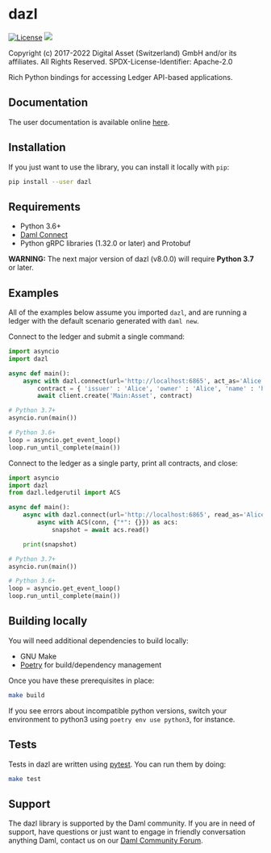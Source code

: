 dazl
====

[![License](https://img.shields.io/badge/License-Apache%202.0-blue.svg)](https://github.com/digital-asset/dazl-client/blob/main/LICENSE)
<a href="https://circleci.com/gh/digital-asset/dazl-client">
<img src="https://circleci.com/gh/digital-asset/dazl-client.svg?style=svg">
</a>

Copyright (c) 2017-2022 Digital Asset (Switzerland) GmbH and/or its affiliates. All Rights Reserved.
SPDX-License-Identifier: Apache-2.0


Rich Python bindings for accessing Ledger API-based applications.

Documentation
-------------
The user documentation is available online [here](https://digital-asset.github.io/dazl-client).

Installation
------------
If you just want to use the library, you can install it locally with `pip`:
```sh
pip install --user dazl
```

Requirements
------------
* Python 3.6+
* [Daml Connect](https://www.daml.com)
* Python gRPC libraries (1.32.0 or later) and Protobuf

**WARNING:** The next major version of dazl (v8.0.0) will require **Python 3.7** or later.

Examples
--------

All of the examples below assume you imported `dazl`, and are running a ledger with the default scenario generated with `daml new`.

Connect to the ledger and submit a single command:

```py
import asyncio
import dazl

async def main():
    async with dazl.connect(url='http://localhost:6865', act_as='Alice') as client:
        contract = { 'issuer' : 'Alice', 'owner' : 'Alice', 'name' : 'hello world!' }
        await client.create('Main:Asset', contract)

# Python 3.7+
asyncio.run(main())

# Python 3.6+
loop = asyncio.get_event_loop()
loop.run_until_complete(main())
```

Connect to the ledger as a single party, print all contracts, and close:

```py
import asyncio
import dazl
from dazl.ledgerutil import ACS

async def main():
    async with dazl.connect(url='http://localhost:6865', read_as='Alice') as conn:
        async with ACS(conn, {"*": {}}) as acs:
            snapshot = await acs.read()

    print(snapshot)

# Python 3.7+
asyncio.run(main())

# Python 3.6+
loop = asyncio.get_event_loop()
loop.run_until_complete(main())
```

Building locally
----------------

You will need additional dependencies to build locally:

* GNU Make
* [Poetry](https://python-poetry.org/) for build/dependency management

Once you have these prerequisites in place:

```sh
make build
```

If you see errors about incompatible python versions, switch your environment to python3 using `poetry env use python3`, for instance.

Tests
-----

Tests in dazl are written using [pytest](https://docs.pytest.org/en/latest/). You can run them by doing:

```sh
make test
```

Support
-------

The dazl library is supported by the Daml community. If you are in need of support, have questions or just want to engage in friendly conversation anything Daml, contact us on our [Daml Community Forum](https://discuss.daml.com).
